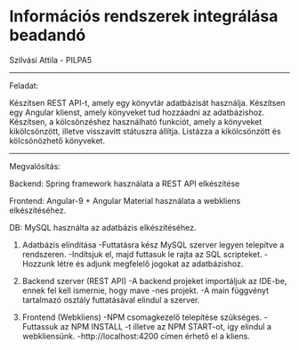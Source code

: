 # Információs rendszerek integrálása beadandó
Szilvási Attila - PILPA5
_____________
Feladat:

Készítsen REST API-t, amely egy könyvtár adatbázisát használja. Készítsen egy Angular klienst, amely könyveket tud hozzáadni az adatbázishoz. Készítsen, a kölcsönzéshez használható funkciót, amely a könyveket kikölcsönzött, illetve visszavitt státuszra állítja. Listázza a kikölcsönzött és kölcsönözhető könyveket.
_____________
Megvalósítás:


Backend:
Spring framework használata a REST API elkészítése


Frontend:
Angular-9 + Angular Material használata a webkliens elkészítéséhez.


DB:
MySQL használta az adatbázis elkészítéséhez.


1. Adatbázis elindítása
  -Futtatásra kész MySQL szerver legyen telepítve a rendszeren.
  -Indítsjuk el, majd futtasuk le rajta az SQL scripteket.
  -Hozzunk létre és adjunk megfelelő jogokat az adatbázishoz.
  
2. Backend szerver (REST API)
  -A backend projeket importáljuk az IDE-be, ennek fel kell ismernie, hogy mave -nes projekt.
  -A main függvényt tartalmazó osztály futtatásával elindul a szerver.
  
3. Frontend (Webkliens)
  -NPM csomagkezelő telepítése szükséges.
  -Futtassuk az NPM INSTALL -t illetve az NPM START-ot, igy elindul a webkliensünk.
  -http://localhost:4200 címen érhető el a kliens.
